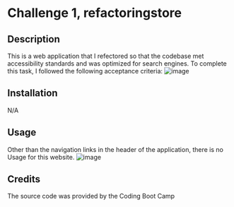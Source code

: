 # Challenge 1, refactoringstore

## Description

This is a web application that I refectored so that the codebase met accessibility standards and was optimized for search engines.
To complete this task, I followed the following acceptance criteria:
![image](https://github.com/Austin-Marlatt/refactoringstore/assets/148661094/ed381722-35fb-441b-9e0e-d3d07f5be970)

## Installation

N/A

## Usage

Other than the navigation links in the header of the application, there is no Usage for this website.
![image](https://github.com/Austin-Marlatt/refactoringstore/assets/148661094/31b3c02c-ab30-4fcc-bc42-848ff55c718b)

## Credits

The source code was provided by the Coding Boot Camp 
